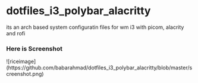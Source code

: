 # dotfiles_i3_polybar_alacritty
its an arch based system configuratin files for wm i3 with picom, alacrity and rofi

<h3>Here is Screenshot</h3>
![riceimage](https://github.com/babarahmad/dotfiles_i3_polybar_alacritty/blob/master/screenshot.png)
